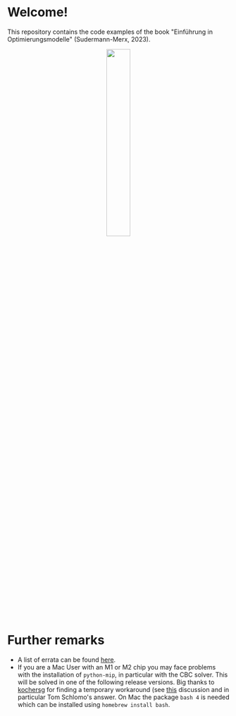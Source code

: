 # Welcome!
This repository contains the code examples of the book "Einführung in Optimierungsmodelle" (Sudermann-Merx, 2023).

<p align="center">
  <img src="https://github.com/spiralulam/intro_opt_models/assets/45530936/b7b915bf-fc19-4ae1-98d3-8801c3c730fc" width=33% height=33%>
</p>

# Further remarks
- A list of errata can be found [here](errata.md).
- If you are a Mac User with an M1 or M2 chip you may face problems with the installation of `python-mip`, in particular
  with the CBC solver. This will be solved in one of the following release versions. Big thanks to 
  [kochersg](https://github.com/kochersg) for finding a temporary workaround (see
  [this](https://groups.google.com/g/python-mip/c/0R2NC_URD6M) discussion and in particular Tom Schlomo's answer. On Mac 
  the package `bash 4` is needed which can be installed using `homebrew install bash`.
